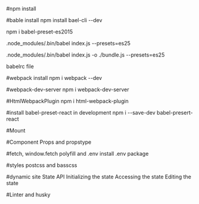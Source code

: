 #npm install

#bable install
 npm install bael-cli --dev
 
 npm i babel-preset-es2015
 
 .node_modules/.bin/babel index.js --presets=es25
 
 .node_modules/.bin/babel index.js -o ./bundle.js --presets=es25
 
 babelrc file
 

#webpack install
 npm i webpack --dev


#webpack-dev-server
  npm i webpack-dev-server

#HtmlWebpackPlugin
npm i html-webpack-plugin

#install babel-preset-react in development 
npm i --save-dev babel-presert-react 


#Mount

#Component Props and propstype


#fetch, window.fetch polyfill  and .env
install .env package 

#styles
postcss and basscss


#dynamic site
State API
Initializing the state
Accessing the state
Editing the state


#Linter and husky
